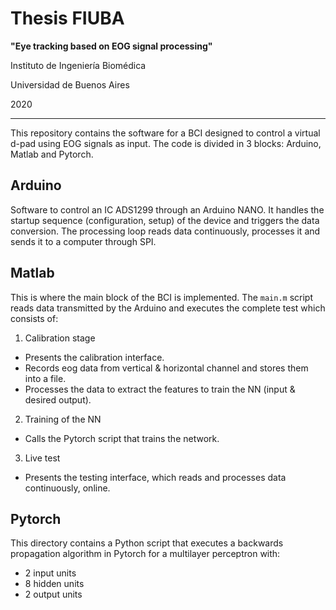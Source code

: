 # Thesis FIUBA

**"Eye tracking based on EOG signal processing"**

Instituto de Ingeniería Biomédica

Universidad de Buenos Aires

2020

---------------------------------------------

This repository contains the software for a BCI designed to control a virtual d-pad using EOG signals as input. The code is divided in 3 blocks: Arduino, Matlab and Pytorch.

## Arduino
Software to control an IC ADS1299 through an Arduino NANO. It handles the startup sequence (configuration, setup) of the device and triggers the data conversion. The processing loop reads data continuously, processes it and sends it to a computer through SPI.

## Matlab
This is where the main block of the BCI is implemented. The `main.m` script reads data transmitted by the Arduino and executes the complete test which consists of:

1. Calibration stage
- Presents the calibration interface.
- Records eog data from vertical & horizontal channel and stores them into a file.
- Processes the data to extract the features to train the NN (input & desired output).

2. Training of the NN
- Calls the Pytorch script that trains the network. 

3. Live test
- Presents the testing interface, which reads and processes data continuously, online.

## Pytorch
This directory contains a Python script that executes a backwards propagation algorithm in Pytorch for a multilayer perceptron with:
- 2 input units
- 8 hidden units
- 2 output units
